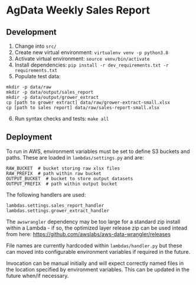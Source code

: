 # AgData Weekly Sales Report

## Development

1. Change into `src/`
2. Create new virtual environment: `virtualenv venv -p python3.8`
3. Activate virtual environment: `source venv/bin/activate`
4. Install dependencies: `pip install -r dev_requirements.txt -r requirements.txt`
5. Populate test data:
```
mkdir -p data/raw
mkdir -p data/output/sales_report
mkdir -p data/output/grower_extract
cp [path to grower extract] data/raw/grower-extract-small.xlsx
cp [path to sales report] data/raw/sales-report-small.xlsx
```
6. Run syntax checks and tests: `make all`

## Deployment

To run in AWS, environment variables must be set to define S3 buckets and paths. These are loaded in `lambdas/settings.py` and are:

```
RAW_BUCKET  # bucket storing raw xlsx files
RAW_PREFIX  # path within raw bucket
OUTPUT_BUCKET  # bucket to store output datasets
OUTPUT_PREFIX  # path within output bucket
```

The following handlers are used:

```
lambdas.settings.sales_report_handler
lambdas.settings.grower_extract_handler
```

The `awswrangler` dependency may be too large for a standard zip install within a Lambda - if so, the optimized layer release zip can be used intead from here: https://github.com/awslabs/aws-data-wrangler/releases

File names are currently hardcoded within `lambdas/handler.py` but these can moved into configurable environment variables if required in the future.

Invocation can be manual initially and will expect correctly named files in the location specified by environment variables. This can be updated in the future when/if necessary.
